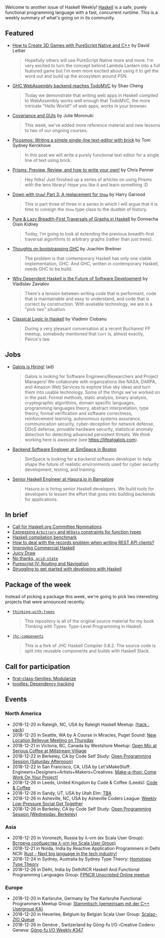 <!-- 2018-12-20 -->

Welcome to another issue of Haskell Weekly!
[Haskell](https://www.haskell.org) is a safe, purely functional programming language with a fast, concurrent runtime.
This is a weekly summary of what's going on in its community.

## Featured

-   [How to Create 3D Games with PureScript Native and C++](https://medium.com/@lettier/how-to-create-3d-games-with-purescript-and-cpp-faabf8f27fe6) by David Lettier

    > Hopefully others will use PureScript Native more and more. I'm very excited to turn the concept behind Lambda Lantern into a full featured game but I'm even more excited about using it to get the word out and build up the ecosystem around PSN.

-   [GHC WebAssembly backend reaches TodoMVC](https://www.tweag.io/posts/2018-12-20-asterius-todomvc.html) by Shao Cheng

    > Today we demonstrate that writing web apps in Haskell compiled to WebAssembly works well enough that TodoMVC, the more intricate "Hello World!" of web apps, works in your browser.

-   [Covariance and GUIs](https://typeclasses.com/news/2018-12-covariance-and-guis) by Julie Moronuki

    > This week, we've added more reference material and new lessons to two of our ongoing courses.

-   [Picosmos: Writing a simple single-line text-editor with brick](https://cs-syd.eu/posts/2018-12-14-picosmos) by Tom Sydney Kerckhove

    > In this post we will write a purely functional text editor for a single line of text using brick.

-   [Prisms: Preview, Review, and how to write your own!](https://www.patreon.com/posts/23394721) by Chris Penner

    > Hey folks! Just finished up a series of articles on using Prisms with the lens library! Hope you like it and learn something :D

-   [Down with `Show`! Part 3: A replacement for `Show`](https://harry.garrood.me/blog/down-with-show-part-3/) by Harry Garrood

    > This is part three of three in a series in which I will argue that it is time to consign the `Show` type class to the dustbin of history.

-   [Pure & Lazy Breadth-First Traversals of Graphs in Haskell](https://doisinkidney.com/posts/2018-12-18-traversing-graphs.html) by Donnacha Oisín Kidney

    > Today, I'm going to look at extending the previous breadth-first traversal algorithms to arbitrary graphs (rather than just trees).

-   [Thoughts on bootstrapping GHC](https://www.joachim-breitner.de/blog/748-Thoughts_on_bootstrapping_GHC) by Joachim Breitner

    > The problem is that contemporary Haskell has only one viable implementation, GHC. And GHC, written in contemporary Haskell, needs GHC to be build.

-   [Why Dependent Haskell is the Future of Software Development](https://serokell.io/blog/2018/12/17/why-dependent-haskell) by Vladislav Zavialov

    > There's a tension between writing code that is performant, code that is maintainable and easy to understand, and code that is correct by construction. With available technology, we are in a "pick two" situation.

-   [Classical Logic in Haskell](https://cvlad.info/clasical-logic-in-haskell/) by Vladimir Ciobanu

    > During a very pleasant conversation at a recent Bucharest FP meetup, somebody mentioned that `Cont` is, almost exactly, Peirce's law.

## Jobs

-   [Galois is Hiring!](https://galois.com/careers/) (ad)

    > Galois is looking for Software Engineers/Researchers and Project Managers! We collaborate with organizations like NASA, DARPA, and Amazon Web Services to explore blue sky ideas and turn them into usable technology. Some of the things we've worked on in the past: Formal methods, static analysis, binary analysis, cryptographic algorithms, domain specific languages, programming languages theory, abstract interpretation, type theory, formal verification and software correctness, reinforcement learning, autonomous systems assurance, communication security, cyber-deception for network defense, DDoS defense, provable hardware security, statistical anomaly detection for detecting advanced persistent threats. We think working here is awesome (see <https://lifeatgalois.com>).

-   [Backend Software Engineer at SimSpace in Boston](https://angel.co/simspace/jobs/64261-software-engineer-backend)

    > SimSpace is looking for a backend software developer to help shape the future of realistic environments used for cyber security development, testing, and training.

-   [Senior Haskell Engineer at Hasura.io in Bangalore](https://np.reddit.com/r/haskell/comments/a7ldvj/hasuraio_is_hiring_senior_haskell_engineers/)

    > Hasura.io is hiring senior Haskell developers. We build tools for developers to lessen the effort that goes into building backends for applications.

## In brief

-   [Call for Haskell.org Committee Nominations](https://mail.haskell.org/pipermail/haskell-cafe/2018-December/130370.html)
-   [Expressing `Arbitrary` and `NFData` constraints for function types](https://np.reddit.com/r/haskell/comments/a641hy/expressing_arbitrary_and_nfdata_constraints_for/)
-   [Haskell compilation benchmark](https://qbaylogic.github.io/benchmark-compilation/)
-   [How to deal with the records problem when writing REST API clients?](https://np.reddit.com/r/haskell/comments/a7asi8/how_to_deal_with_the_records_problem_when_writing/)
-   [Improving Commercial Haskell](https://www.snoyman.com/blog/2018/12/improving-commercial-haskell)
-   [Juicy Draw](https://blog.rcook.org/blog/2018/juicy-draw/)
-   [No thanks, `acid-state`](https://gist.github.com/parsonsmatt/6b747d3020c4a4ac43b6580b65392a23/e507b81dac2c90bff7e4dbd8e8fd10e75cfe54ff)
-   [Purescript IV: Routing and Navigation](https://mmhaskell.com/blog/2018/11/5/purescript-iv-building-a-bridge)
-   [Struggling to get started with developing with Haskell](https://np.reddit.com/r/haskell/comments/a69ww2/struggling_to_get_started_with_developing_with/)

## Package of the week

Instead of picking a package this week,
we're going to pick two interesting projects that were announced recently.

-   [`thinking-with-types`](https://github.com/isovector/thinking-with-types/tree/d8cb64ee6e9cd082a8d81e27f91deb0bc1285576)

    > This repository is all of the original source material for my book Thinking with Types: Type-Level Programming in Haskell.

-   [`jhc-components`](https://github.com/csabahruska/jhc-components/tree/a7dace481d017f5a83fbfc062bdd2d099133adf1)

    > This is a fork of JHC Haskell Compiler 0.8.2. The source code is split into reusable components and builds with Haskell Stack.

## Call for participation

-   [first-class-families: Modularize](https://github.com/Lysxia/first-class-families/issues/7)
-   [toodles: Dependency tracking](https://github.com/aviaviavi/toodles/issues/58)

## Events

### North America

- 2018-12-20 in Raleigh, NC, USA by Raleigh Haskell Meetup: [(hack . yack)](https://www.meetup.com/Raleigh-Haskell-Meetup/events/plxsmqyxqbbc/)
- 2018-12-20 in Seattle, WA by A Course in Miracles, Puget Sound: [New Location Bellevue Meeting on Thursday](https://www.meetup.com/ACIM-PugetSound/events/wmhzsmyxqbbc/)
- 2018-12-21 in Victoria, BC, Canada by Westshore Meetup: [Open Mic at Serious Coffee at Millstream Villiage](https://www.meetup.com/WestshoreMeetup/events/kqjhgpyxqbcc/)
- 2018-12-22 in Berkeley, CA by Code Self Study: [Open Programming Session (Saturday Afternoon)](https://www.meetup.com/codeselfstudy/events/dkwpzpyxqbdc/)
- 2018-12-22 in San Francisco, CA, USA by Let'sMakeStuff: Engineers+Designers+Artists+Makers+Creatives: [Make-a-thon: Come Work On Your Project!](https://www.meetup.com/LetsMakeStuff-Engineers-Designers-Artists-Makers-Creatives/events/rscfhqyxqbdc/)
- 2018-12-26 in Leeds, United Kingdom by Code & Coffee (Leeds): [Code & Coffee](https://www.meetup.com/Code-Coffee-Leeds/events/lbrrtlyxqbjc/)
- 2018-12-26 in Sandy, UT, USA by Utah Elm: [TBA](https://www.meetup.com/utah-elm/events/wmzmtpyxqbjc/)
- 2018-12-26 in Asheville, NC, USA by Asheville Coders League: [Weekly Low-Pressure Social Get Together](https://www.meetup.com/Asheville-Coders-League/events/xpkgnqyxqbjc/)
- 2018-12-26 in Berkeley, CA by Code Self Study: [Open Programming Session (Wednesday, Berkeley)](https://www.meetup.com/codeselfstudy/events/zhgcfqyxqbjc/)

### Asia

- 2018-12-20 in Voronezh, Russia by λ-vrn (ex Scala User Group): [Встреча сообщества λ-vrn (ex Scala User Group)](https://www.meetup.com/lambda-vrn/events/257239279/)
- 2018-12-21 in Noida, India by Reactive Application Programmers in Delhi NCR: [Rust -  Next big language in the tech industry!](https://www.meetup.com/Reactive-Application-Programmers-in-Delhi-NCR/events/257185265/)
- 2018-12-24 in Sydney, Australia by Sydney Type Theory: [Homotopy Type Theory](https://www.meetup.com/Sydney-Type-Theory/events/tbcgfqyxqbgc/)
- 2018-12-26 in Delhi, India by DelhiNCR Haskell And Functional Programming Languages Group: [FPNCR Unscripted Online meetup](https://www.meetup.com/DelhiNCR-Haskell-And-Functional-Programming-Languages-Group/events/vkxwbqyxqbjc/)

### Europe

- 2018-12-20 in Karlsruhe, Germany by The Karlsruhe Functional Programmers Meetup Group: [Stammtisch (gemeinsam mit der C++ Usergroup KA)](https://www.meetup.com/The-Karlsruhe-Functional-Programmers-Meetup-Group/events/dnpcxnyxqbjc/)
- 2018-12-20 in Heverlee, Belgium by Belgian Scala User Group: [Scalaz-ZIO Queue](https://www.meetup.com/BeScala/events/256644102/)
- 2018-12-26 in Genève , Switzerland by Gōng-fu I/O ‹Creative Coders› Geneva: [Gōng-fu I/O Weekly #347](https://www.meetup.com/g%C5%8DngfuIO/events/hzfgppyxqbjc/)
